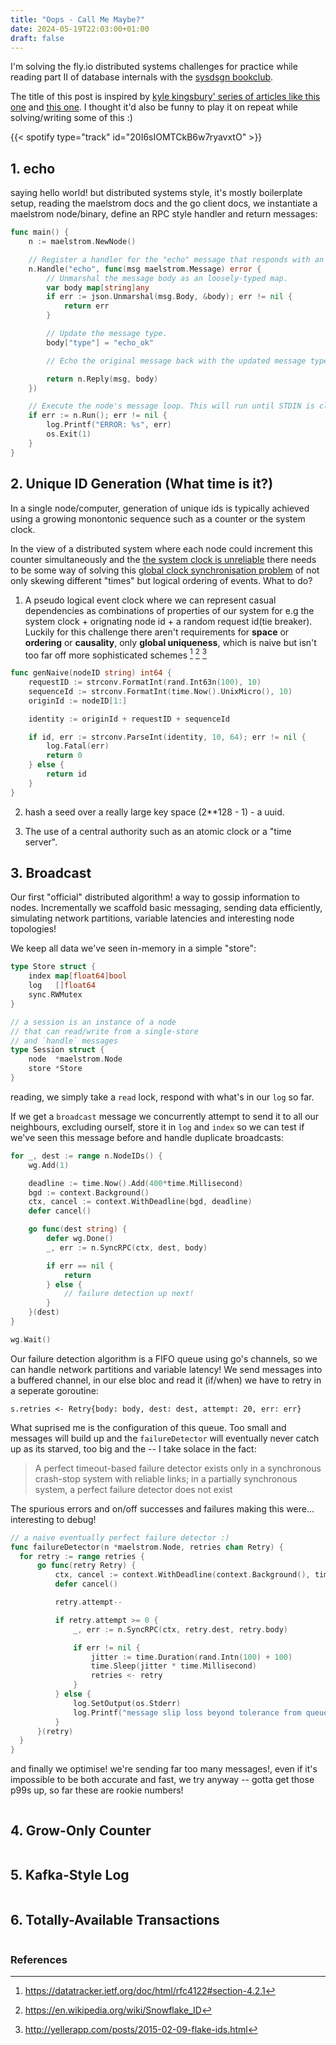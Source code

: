 ```yaml
---
title: "Oops - Call Me Maybe?"
date: 2024-05-19T22:03:00+01:00
draft: false
---
```


I'm solving the fly.io distributed systems challenges for practice while reading part II of database internals with the [sysdsgn bookclub](https://x.com/sysdsgn). 

The title of this post is inspired by [kyle kingsbury' series of articles like this one](https://aphyr.com/posts/316-call-me-maybe-etcd-and-consul) and [this one](https://aphyr.com/posts/315-call-me-maybe-rabbitmq). I thought it'd also be funny to play it on repeat while solving/writing some of this :)

{{< spotify type="track" id="20I6sIOMTCkB6w7ryavxtO" >}}

## 1. echo
saying hello world! but distributed systems style, it's mostly boilerplate setup, 
reading the maelstrom docs and the go client docs, we instantiate a maelstrom node/binary, define an RPC style handler and return messages:

```go
func main() {
	n := maelstrom.NewNode()

	// Register a handler for the "echo" message that responds with an "echo_ok".
	n.Handle("echo", func(msg maelstrom.Message) error {
		// Unmarshal the message body as an loosely-typed map.
		var body map[string]any
		if err := json.Unmarshal(msg.Body, &body); err != nil {
			return err
		}

		// Update the message type.
		body["type"] = "echo_ok"

		// Echo the original message back with the updated message type.

		return n.Reply(msg, body)
	})

	// Execute the node's message loop. This will run until STDIN is closed.
	if err := n.Run(); err != nil {
		log.Printf("ERROR: %s", err)
		os.Exit(1)
	}
}
```


## 2. Unique ID Generation (What time is it?)

In a single node/computer, generation of unique ids is typically achieved using a growing monontonic sequence such as a counter or the system clock.

In the view of a distributed system where each node could increment this counter simultaneously and the [the system clock is unreliable](https://tigerbeetle.com/blog/three-clocks-are-better-than-one) there needs to be some way of solving this [global clock synchronisation problem](https://www.youtube.com/watch?v=mAyW-4LeXZo) of not only skewing different "times" but logical ordering of events. What to do?

1. A pseudo logical event clock where we can represent casual dependencies as combinations of properties of our system for e.g the system clock + orignating node id + a random request id(tie breaker). Luckily for this challenge there aren't requirements for **space** or **ordering** or **causality**, only **global uniqueness**, which is naive but isn't too far off more sophisticated schemes [^1] [^2] [^3]

```go
func genNaive(nodeID string) int64 {
	requestID := strconv.FormatInt(rand.Int63n(100), 10)
	sequenceId := strconv.FormatInt(time.Now().UnixMicro(), 10)
	originId := nodeID[1:]

	identity := originId + requestID + sequenceId

	if id, err := strconv.ParseInt(identity, 10, 64); err != nil {
		log.Fatal(err)
		return 0
	} else {
		return id
	}
}
```

2. hash a seed over a really large key space (2**128 - 1) - a uuid.

3. The use of a central authority such as an atomic clock or a "time server".

## 3. Broadcast

Our first "official" distributed algorithm! a way to gossip information to nodes. Incrementally we scaffold basic messaging,
sending data efficiently, simulating network partitions, variable latencies and interesting node topologies!

We keep all data we've seen in-memory in a simple "store":
```go
type Store struct {
	index map[float64]bool
	log   []float64
	sync.RWMutex
}

// a session is an instance of a node
// that can read/write from a single-store
// and `handle` messages
type Session struct {
	node  *maelstrom.Node
	store *Store
}
```

reading, we simply take a `read` lock, respond with what's in our `log` so far.

If we get a `broadcast` message we concurrently attempt to send it to all our neighbours,  excluding ourself, store it in `log` and `index` so we can test if we've seen this message before and handle duplicate broadcasts:
```go
for _, dest := range n.NodeIDs() {
	wg.Add(1)

	deadline := time.Now().Add(400*time.Millisecond)
	bgd := context.Background()
	ctx, cancel := context.WithDeadline(bgd, deadline)
	defer cancel()

	go func(dest string) {
		defer wg.Done()
		_, err := n.SyncRPC(ctx, dest, body)

		if err == nil {
			return
		} else {
			// failure detection up next!
		}
	}(dest)
}

wg.Wait()
```

Our failure detection algorithm is a FIFO queue using go's channels, so we can handle network partitions and variable latency! 
We send messages into a buffered channel, in our else bloc and read it (if/when) we have to retry in a seperate goroutine:
```
s.retries <- Retry{body: body, dest: dest, attempt: 20, err: err}
```

What suprised me is the configuration of this queue. Too small and messages will build up and the `failureDetector`
will eventually never catch up as its starved, too big and the  -- I take solace in the fact:

> A perfect timeout-based failure detector exists only in a synchronous crash-stop system with reliable
links; in a partially synchronous system, a perfect failure detector does not exist

The spurious errors and on/off successes and failures making this were... interesting to debug!

```go
// a naive eventually perfect failure detector :)
func failureDetector(n *maelstrom.Node, retries chan Retry) {
  for retry := range retries {
	  go func(retry Retry) {
		  ctx, cancel := context.WithDeadline(context.Background(), time.Now().Add(400*time.Millisecond))
		  defer cancel()

		  retry.attempt--

		  if retry.attempt >= 0 {
			  _, err := n.SyncRPC(ctx, retry.dest, retry.body)

			  if err != nil {
				  jitter := time.Duration(rand.Intn(100) + 100)
				  time.Sleep(jitter * time.Millisecond)
				  retries <- retry
			  }
		  } else {
			  log.SetOutput(os.Stderr)
			  log.Printf("message slip loss beyond tolerance from queue %v", retry)
		  }
	  }(retry)
  }
}
```

and finally we optimise! we're sending far too many messages!, even if it's impossible to be both accurate and fast, 
we try anyway -- gotta get those p99s up, so far these are rookie numbers!

```go
```


## 4. Grow-Only Counter

```go
```

## 5. Kafka-Style Log

```go
```

## 6. Totally-Available Transactions

```go
```

### References

[^1]: https://datatracker.ietf.org/doc/html/rfc4122#section-4.2.1
[^2]: https://en.wikipedia.org/wiki/Snowflake_ID
[^3]: http://yellerapp.com/posts/2015-02-09-flake-ids.html
[^4]: https://highscalability.com/gossip-protocol-explained/
[^5]: https://docs.riak.com/riak/kv/2.2.3/learn/concepts/clusters.1.html
[^6]: https://www.cs.cornell.edu/projects/Quicksilver/public_pdfs/SWIM.pdf
